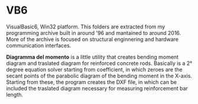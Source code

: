 # VB6
VisualBasic6, Win32 platform.
This folders are extracted from my programming archive built in around '96 and mantained to around 2016.
More of the archive is focused on structural enginnering and hardware communication interfaces.

**Diagramma del momento** is a little utility that creates bending moment diagram and traslated diagram for reinforced concrete rods.
Basically is a 2° degree equation solver starting from coefficient, in which zeroes are the secant points of the parabolic diagram of the bending moment in the X-axis.
Starting from these, the program creates the DXF file, in which can be included the traslated diagram necessary for measuring reinforcement bar length.


